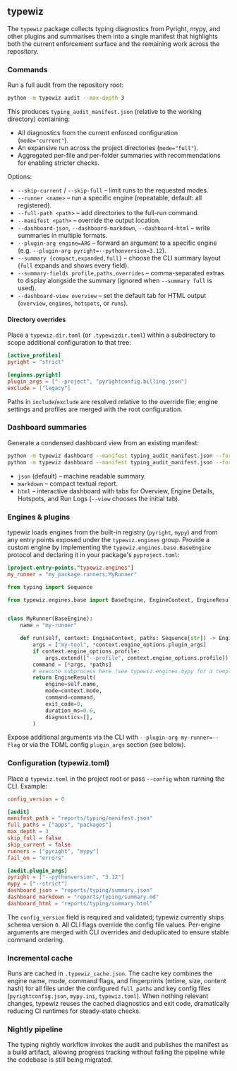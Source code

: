 ## typewiz

The `typewiz` package collects typing diagnostics from Pyright, mypy, and other plugins and
summarises them into a single manifest that highlights both the current enforcement surface
and the remaining work across the repository.

### Commands

Run a full audit from the repository root:

```bash
python -m typewiz audit --max-depth 3
```

This produces `typing_audit_manifest.json` (relative to the working directory) containing:

- All diagnostics from the current enforced configuration (`mode="current"`).
- An expansive run across the project directories (`mode="full"`).
- Aggregated per-file and per-folder summaries with recommendations for enabling stricter checks.

Options:

- `--skip-current` / `--skip-full` – limit runs to the requested modes.
- `--runner <name>` – run a specific engine (repeatable; default: all registered).
- `--full-path <path>` – add directories to the full-run command.
- `--manifest <path>` – override the output location.
- `--dashboard-json`, `--dashboard-markdown`, `--dashboard-html` – write summaries in multiple formats.
- `--plugin-arg engine=ARG` – forward an argument to a specific engine (e.g. `--plugin-arg pyright=--pythonversion=3.12`).
- `--summary {compact,expanded,full}` – choose the CLI summary layout (`full` expands and shows every field).
- `--summary-fields profile,paths,overrides` – comma-separated extras to display alongside the summary (ignored when `--summary full` is used).
- `--dashboard-view overview` – set the default tab for HTML output (`overview`, `engines`, `hotspots`, or `runs`).

#### Directory overrides

Place a `typewiz.dir.toml` (or `.typewizdir.toml`) within a subdirectory to scope additional configuration to that tree:

```toml
[active_profiles]
pyright = "strict"

[engines.pyright]
plugin_args = ["--project", "pyrightconfig.billing.json"]
exclude = ["legacy"]
```

Paths in `include`/`exclude` are resolved relative to the override file; engine settings and profiles are merged with the root configuration.

### Dashboard summaries

Generate a condensed dashboard view from an existing manifest:

```bash
python -m typewiz dashboard --manifest typing_audit_manifest.json --format markdown --output typing_dashboard.md
python -m typewiz dashboard --manifest typing_audit_manifest.json --format html --view engines --output typing_dashboard.html
```

- `json` (default) – machine readable summary.
- `markdown` – compact textual report.
- `html` – interactive dashboard with tabs for Overview, Engine Details, Hotspots, and Run Logs (`--view` chooses the initial tab).

### Engines & plugins

typewiz loads engines from the built-in registry (`pyright`, `mypy`) and from any entry points exposed under
the `typewiz.engines` group. Provide a custom engine by implementing the
`typewiz.engines.base.BaseEngine` protocol and declaring it in your package's `pyproject.toml`:

```toml
[project.entry-points."typewiz.engines"]
my_runner = "my_package.runners:MyRunner"
```

```python
from typing import Sequence

from typewiz.engines.base import BaseEngine, EngineContext, EngineResult


class MyRunner(BaseEngine):
    name = "my-runner"

    def run(self, context: EngineContext, paths: Sequence[str]) -> EngineResult:
        args = ["my-tool", *context.engine_options.plugin_args]
        if context.engine_options.profile:
            args.extend(["--profile", context.engine_options.profile])
        command = [*args, *paths]
        # execute subprocess here (see typewiz.engines.mypy for a template)
        return EngineResult(
            engine=self.name,
            mode=context.mode,
            command=command,
            exit_code=0,
            duration_ms=0.0,
            diagnostics=[],
        )
```

Expose additional arguments via the CLI with `--plugin-arg my-runner=--flag` or via the TOML config `plugin_args`
section (see below).

### Configuration (typewiz.toml)

Place a `typewiz.toml` in the project root or pass `--config` when running the CLI. Example:

```toml
config_version = 0

[audit]
manifest_path = "reports/typing/manifest.json"
full_paths = ["apps", "packages"]
max_depth = 3
skip_full = false
skip_current = false
runners = ["pyright", "mypy"]
fail_on = "errors"

[audit.plugin_args]
pyright = ["--pythonversion", "3.12"]
mypy = ["--strict"]
dashboard_json = "reports/typing/summary.json"
dashboard_markdown = "reports/typing/summary.md"
dashboard_html = "reports/typing/summary.html"
```

The `config_version` field is required and validated; typewiz currently ships schema version `0`. All CLI flags
override the config file values. Per-engine arguments are merged with CLI overrides and deduplicated to ensure
stable command ordering.

### Incremental cache

Runs are cached in `.typewiz_cache.json`. The cache key combines the engine name, mode, command flags, and
fingerprints (mtime, size, content hash) for all files under the configured `full_paths` and key config files
(`pyrightconfig.json`, `mypy.ini`, `typewiz.toml`). When nothing relevant changes, typewiz reuses the cached
diagnostics and exit code, dramatically reducing CI runtimes for steady-state checks.

### Nightly pipeline

The typing nightly workflow invokes the audit and publishes the manifest as a build artifact,
allowing progress tracking without failing the pipeline while the codebase is still being migrated.
